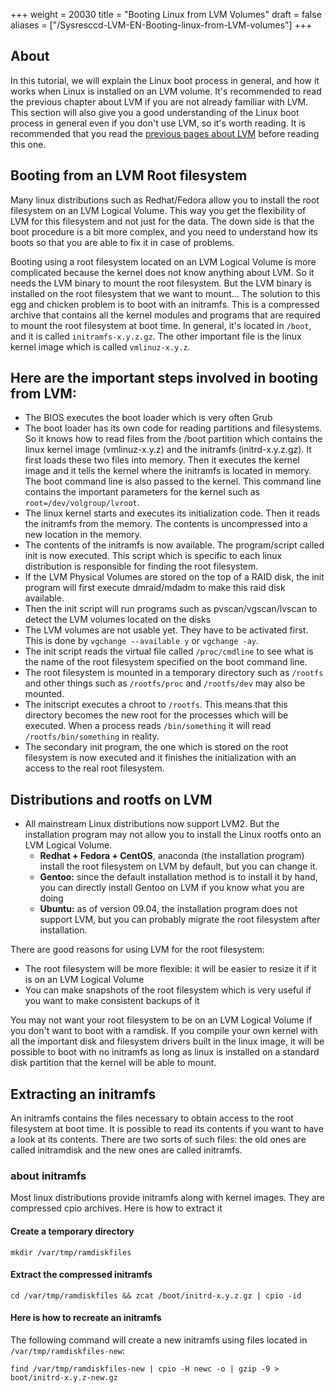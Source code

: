 +++
weight = 20030
title = "Booting Linux from LVM Volumes"
draft = false
aliases = ["/Sysresccd-LVM-EN-Booting-linux-from-LVM-volumes"]
+++

## About
In this tutorial, we will explain the Linux boot process in general, and how it
works when Linux is installed on an LVM volume. It's recommended to read the
previous chapter about LVM if you are not already familiar with LVM. This
section will also give you a good understanding of the Linux boot process in
general even if you don't use LVM, so it's worth reading. It is recommended that
you read the [previous pages about LVM](/lvm-guide-en/) before reading this one.

## Booting from an LVM Root filesystem
Many linux distributions such as Redhat/Fedora allow you to install the root
filesystem on an LVM Logical Volume. This way you get the flexibility of LVM for
this filesystem and not just for the data. The down side is that the boot
procedure is a bit more complex, and you need to understand how its boots so
that you are able to fix it in case of problems.

Booting using a root filesystem located on an LVM Logical Volume is more
complicated because the kernel does not know anything about LVM. So it needs the
LVM binary to mount the root filesystem. But the LVM binary is installed on the
root filesystem that we want to mount... The solution to this egg and chicken
problem is to boot with an initramfs. This is a compressed archive that contains
all the kernel modules and programs that are required to mount the root
filesystem at boot time. In general, it's located in `/boot`, and it is
called `initramfs-x.y.z.gz`. The other important file is the linux kernel
image which is called `vmlinuz-x.y.z`.

## Here are the important steps involved in booting from LVM:
* The BIOS executes the boot loader which is very often Grub
* The boot loader has its own code for reading partitions and filesystems. So it
  knows how to read files from the /boot partition which contains the linux
  kernel image (vmlinuz-x.y.z) and the initramfs (initrd-x.y.z.gz). It first
  loads these two files into memory. Then it executes the kernel image and it
  tells the kernel where the initramfs is located in memory. The boot command
  line is also passed to the kernel. This command line contains the important
  parameters for the kernel such as `root=/dev/volgroup/lvroot`.
* The linux kernel starts and executes its initialization code. Then it reads
  the initramfs from the memory. The contents is uncompressed into a new
  location in the memory.
* The contents of the initramfs is now available. The program/script called init
  is now executed. This script which is specific to each linux distribution is
  responsible for finding the root filesystem.
* If the LVM Physical Volumes are stored on the top of a RAID disk, the init
  program will first execute dmraid/mdadm to make this raid disk available.
* Then the init script will run programs such as pvscan/vgscan/lvscan to detect
  the LVM volumes located on the disks
* The LVM volumes are not usable yet. They have to be activated first. This is
  done by `vgchange --available y` or `vgchange -ay`.
* The init script reads the virtual file called `/proc/cmdline` to see what
  is the name of the root filesystem specified on the boot command line.
* The root filesystem is mounted in a temporary directory such as `/rootfs`
  and other things such as `/rootfs/proc` and `/rootfs/dev` may also be
  mounted.
* The initscript executes a chroot to `/rootfs`. This means that this
  directory becomes the new root for the processes which will be executed. When
  a process reads `/bin/something` it will read `/rootfs/bin/something`
  in reality.
* The secondary init program, the one which is stored on the root filesystem is
  now executed and it finishes the initialization with an access to the real
  root filesystem.

## Distributions and rootfs on LVM
* All mainstream Linux distributions now support LVM2. But the installation
  program may not allow you to install the Linux rootfs onto an LVM Logical Volume.
  * **Redhat + Fedora + CentOS**, anaconda (the installation program) install
    the root filesystem on LVM by default, but you can change it.
  * **Gentoo:** since the default installation method is to install it by hand,
    you can directly install Gentoo on LVM if you know what you are doing
  * **Ubuntu:** as of version 09.04, the installation program does not support
    LVM, but you can probably migrate the root filesystem after installation.

There are good reasons for using LVM for the root filesystem:

* The root filesystem will be more flexible: it will be easier to resize it if
  it is on an LVM Logical Volume
* You can make snapshots of the root filesystem which is very useful if you want
  to make consistent backups of it

You may not want your root filesystem to be on an LVM Logical Volume if you
don't want to boot with a ramdisk. If you compile your own kernel with all the
important disk and filesystem drivers built in the linux image, it will be
possible to boot with no initramfs as long as linux is installed on a standard
disk partition that the kernel will be able to mount.

## Extracting an initramfs
An initramfs contains the files necessary to obtain access to the root
filesystem at boot time. It is possible to read its contents if you want to
have a look at its contents. There are two sorts of such files: the old ones are
called initramdisk and the new ones are called initramfs.

### about initramfs
Most linux distributions provide initramfs along with kernel images. They are
compressed cpio archives. Here is how to extract it

#### Create a temporary directory
```
mkdir /var/tmp/ramdiskfiles
```
#### Extract the compressed initramfs
```
cd /var/tmp/ramdiskfiles && zcat /boot/initrd-x.y.z.gz | cpio -id
```
#### Here is how to recreate an initramfs
The following command will create a new initramfs using files located in `/var/tmp/ramdiskfiles-new`:
```
find /var/tmp/ramdiskfiles-new | cpio -H newc -o | gzip -9 > boot/initrd-x.y.z-new.gz
```
